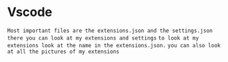 # Vscode
`Most important files are the extensions.json and the settings.json`
`there you can look at my extensions and settings`
`to look at my extensions look at the name in the extensions.json.`
`you can also look at all the pictures of my extensions`
